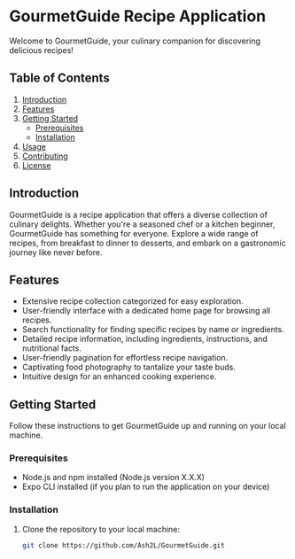 # GourmetGuide Recipe Application

Welcome to GourmetGuide, your culinary companion for discovering delicious recipes!

## Table of Contents
1. [Introduction](#introduction)
2. [Features](#features)
3. [Getting Started](#getting-started)
    - [Prerequisites](#prerequisites)
    - [Installation](#installation)
4. [Usage](#usage)
5. [Contributing](#contributing)
6. [License](#license)

## Introduction
GourmetGuide is a recipe application that offers a diverse collection of culinary delights. Whether you're a seasoned chef or a kitchen beginner, GourmetGuide has something for everyone. Explore a wide range of recipes, from breakfast to dinner to desserts, and embark on a gastronomic journey like never before.

## Features
- Extensive recipe collection categorized for easy exploration.
- User-friendly interface with a dedicated home page for browsing all recipes.
- Search functionality for finding specific recipes by name or ingredients.
- Detailed recipe information, including ingredients, instructions, and nutritional facts.
- User-friendly pagination for effortless recipe navigation.
- Captivating food photography to tantalize your taste buds.
- Intuitive design for an enhanced cooking experience.

## Getting Started
Follow these instructions to get GourmetGuide up and running on your local machine.

### Prerequisites
- Node.js and npm installed (Node.js version X.X.X)
- Expo CLI installed (if you plan to run the application on your device)

### Installation
1. Clone the repository to your local machine:
   ```sh
   git clone https://github.com/Ash2L/GourmetGuide.git
